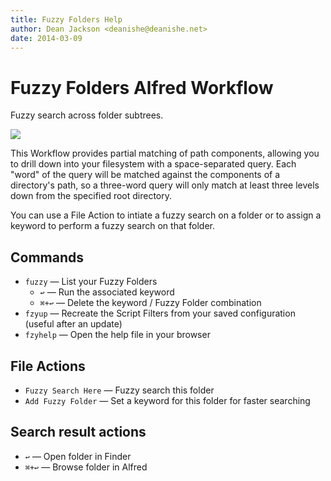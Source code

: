 ```yaml
---
title: Fuzzy Folders Help
author: Dean Jackson <deanishe@deanishe.net>
date: 2014-03-09
---
```


# Fuzzy Folders Alfred Workflow #

Fuzzy search across folder subtrees.

![](https://github.com/deanishe/alfred-fuzzyfolders/raw/master/demo.gif "")

This Workflow provides partial matching of path components, allowing you to drill down into your filesystem with a space-separated query. Each "word" of the query will be matched against the components of a directory's path, so a three-word query will only match at least three levels down from the specified root directory.

You can use a File Action to intiate a fuzzy search on a folder or to assign a keyword to perform a fuzzy search on that folder.

## Commands ##

- `fuzzy` — List your Fuzzy Folders
	+ `↩` — Run the associated keyword
	+ `⌘+↩` — Delete the keyword / Fuzzy Folder combination
- `fzyup` — Recreate the Script Filters from your saved configuration (useful after an update)
- `fzyhelp` — Open the help file in your browser

## File Actions ##

- `Fuzzy Search Here` — Fuzzy search this folder
- `Add Fuzzy Folder` — Set a keyword for this folder for faster searching

## Search result actions ##

- `↩` — Open folder in Finder
- `⌘+↩` — Browse folder in Alfred
